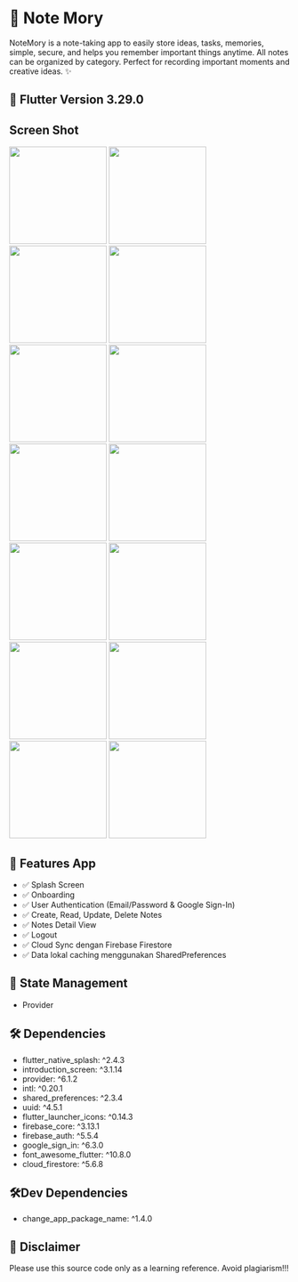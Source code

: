 # 📓 Note Mory
NoteMory is a note-taking app to easily store ideas, tasks, memories, simple, secure, and helps you remember important things anytime. All notes can be organized by category. Perfect for recording important moments and creative ideas. ✨

## 🎉 Flutter Version 3.29.0

## Screen Shot
<img src="https://github.com/user-attachments/assets/7f0d3b1d-39b2-49bd-98d7-f5673513a81d" width="175" />
<img src="https://github.com/user-attachments/assets/e7752d51-def4-4b1e-9c4f-297d29d6c55e" width="175" />
<img src="https://github.com/user-attachments/assets/9eae673a-6732-491b-ba84-80f6809bb7a3" width="175" />
<img src="https://github.com/user-attachments/assets/bf45da25-c0c4-49ec-ab4c-91dad1dc0e66" width="175" />
<img src="https://github.com/user-attachments/assets/2f290094-e88a-401e-a22f-426467f71795" width="175" />
<img src="https://github.com/user-attachments/assets/214b02b7-80f2-430e-a85d-4b2838bbd7a5" width="175" />
<img src="https://github.com/user-attachments/assets/7f12ce0b-0cd7-4d96-b2b5-670688ce0095" width="175" />
<img src="https://github.com/user-attachments/assets/0e8ceecd-2c0a-4fc5-90d9-630a67d4c900" width="175" />
<img src="https://github.com/user-attachments/assets/10ad5732-d490-42ae-8024-46162655dd5d" width="175" />
<img src="https://github.com/user-attachments/assets/d54dd85f-9d75-4738-8865-dc703bd85e9c" width="175" />
<img src="https://github.com/user-attachments/assets/cdd2b0bd-ef72-4d50-9596-aceebbd330f5" width="175" />
<img src="https://github.com/user-attachments/assets/e8269b8b-0d36-4dd0-879b-dfbb3c476bbf" width="175" />
<img src="https://github.com/user-attachments/assets/59586ce9-8230-436f-a20c-eaf4db7e765b" width="175" />
<img src="https://github.com/user-attachments/assets/e878a84e-a55a-4710-a4d4-299a487f178e" width="175" />

## 🎉 Features App
- ✅ Splash Screen
- ✅ Onboarding
- ✅ User Authentication (Email/Password & Google Sign-In)
- ✅ Create, Read, Update, Delete Notes
- ✅ Notes Detail View
- ✅ Logout
- ✅ Cloud Sync dengan Firebase Firestore
- ✅ Data lokal caching menggunakan SharedPreferences

## 📢 State Management
- Provider

## 🛠️ Dependencies
- flutter_native_splash: ^2.4.3
- introduction_screen: ^3.1.14
- provider: ^6.1.2
- intl: ^0.20.1
- shared_preferences: ^2.3.4
- uuid: ^4.5.1
- flutter_launcher_icons: ^0.14.3
- firebase_core: ^3.13.1
- firebase_auth: ^5.5.4
- google_sign_in: ^6.3.0
- font_awesome_flutter: ^10.8.0
- cloud_firestore: ^5.6.8

## 🛠️Dev Dependencies
- change_app_package_name: ^1.4.0

## 🛑 Disclaimer
Please use this source code only as a learning reference. Avoid plagiarism!!!
